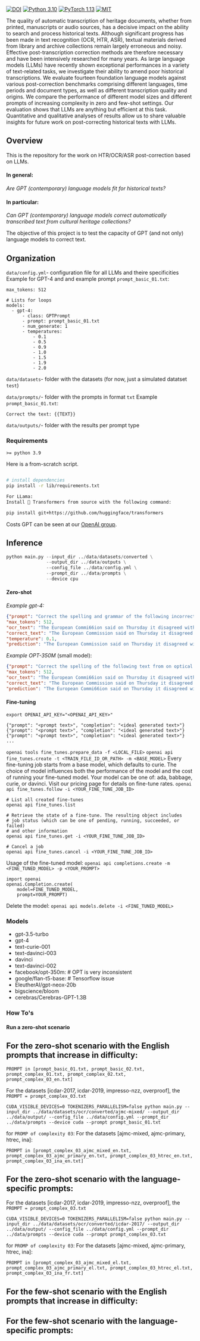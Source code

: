 [![DOI](https://zenodo.org/badge/DOI/10.5281/zenodo.8333933.svg)](https://doi.org/10.5281/zenodo.8333933)
[![Python 3.10](https://img.shields.io/badge/Python-3.10-3776AB.svg?logo=python)](https://www.python.org/) 
[![PyTorch 1.13](https://img.shields.io/badge/PyTorch-1.3-EE4C2C.svg?logo=pytorch)](https://pytorch.org/docs/1.13/) 
[![MIT](https://img.shields.io/badge/License-MIT-3DA639.svg?logo=open-source-initiative)](LICENSE)

The quality of automatic transcription of heritage documents, whether from printed, manuscripts or audio sources, has a decisive impact on the ability to search and process historical texts. Although significant progress has been made in text recognition (OCR, HTR, ASR), textual materials derived from library and archive collections remain largely erroneous and noisy. Effective post-transcription correction methods are therefore necessary and have been intensively researched for many years. As large language models (LLMs) have recently shown exceptional performances in a variety of text-related tasks, we investigate their ability to amend poor historical transcriptions. We evaluate fourteen foundation language models against various post-correction benchmarks comprising different languages, time periods and document types, as well as different transcription quality and origins. We compare the performance of different model sizes and different prompts of increasing complexity in zero and few-shot settings. Our evaluation shows that LLMs are anything but efficient at this task. Quantitative and qualitative analyses of results allow us to share valuable insights for future work on post-correcting historical texts with LLMs.

## Overview

This is the repository for the work on HTR/OCR/ASR post-correction based on LLMs.

#### In general:
_Are GPT (contemporary) language models fit for historical texts?_

#### In particular:
_Can GPT (contemporary) language models correct automatically transcribed text from cultural heritage collections?_

The objective of this project is to test the capacity of GPT (and not only) language models to correct text.

## Organization

`data/config.yml`- configuration file for all LLMs and theire specificities
Example for GPT-4 and and example prompt `prompt_basic_01.txt`:
```
max_tokens: 512

# Lists for loops
models:
  - gpt-4:
      - class: GPTPrompt
      - prompt: prompt_basic_01.txt
      - num_generate: 1
      - temperatures:
          - 0.1
          - 0.5
          - 0.9
          - 1.0
          - 1.5
          - 1.9
          - 2.0
  ```

`data/datasets`- folder with the datasets (for now, just a simulated datatset `test`)

`data/prompts/`- folder with the prompts in format `txt`
Example `prompt_basic_01.txt`:
```
Correct the text: {{TEXT}}
```

`data/outputs/`- folder with the results per prompt type

### Requirements
`>= python 3.9`

Here is a from-scratch script.
```bash

# install dependencies
pip install -r lib/requirements.txt

For LLama:
Install 🤗 Transformers from source with the following command:

pip install git+https://github.com/huggingface/transformers
```
Costs GPT can be seen at our [OpenAI group](https://platform.openai.com/account/usage).

## Inference

```python
python main.py --input_dir ../data/datasets/converted \
               --output_dir ../data/outputs \
               --config_file ../data/config.yml \
               --prompt_dir ../data/prompts \
               --device cpu
```


#### Zero-shot 

*Example gpt-4:*
```json
{"prompt": "Correct the spelling and grammar of the following incorrect text from on optical character recognition (OCR) applied to a historical document:\n\nIncorrect text: The European Commi66ion said on Thursday it disagreed with German advice to consumers to shun Brifish ss ..ff lamb until scientists determine whether mad cow disease can be transmitted to sheep.\nThe corrected text is:", 
"max_tokens": 512, 
"ocr_text": "The European Commi66ion said on Thursday it disagreed with German advice to consumers to shun Brifish ss ..ff lamb until scientists determine whether mad cow disease can be transmitted to sheep.",
"correct_text": "The European Commission said on Thursday it disagreed with German advice to consumers to shun British lamb until scientists determine whether mad cow disease can be transmitted to sheep.", 
"temperature": 0.1, 
"prediction": "The European Commission said on Thursday it disagreed with German advice to consumers to shun British lamb until scientists determine whether mad cow disease can be transmitted to sheep.", "num_generate": 0}
```
*Example OPT-350M* (small model):
```json
{"prompt": "Correct the spelling of the following text from on optical character recognition (OCR) applied to a historical document:\n\nText: The European Commi66ion said on Thursday it disagreed with German advice to consumers to shun Brifish ss ..ff lamb until scientists determine whether mad cow disease can be transmitted to sheep.\nCorrected text:", 
"max_tokens": 512, 
"ocr_text": "The European Commi66ion said on Thursday it disagreed with German advice to consumers to shun Brifish ss ..ff lamb until scientists determine whether mad cow disease can be transmitted to sheep.",
"correct_text": "The European Commission said on Thursday it disagreed with German advice to consumers to shun British lamb until scientists determine whether mad cow disease can be transmitted to sheep.", 
"prediction": "The European Commi66ion said on Thursday it disagreed with German advice to consumers to shun Brifish ss..ff lamb until scientists determine whether mad cow disease can be transmitted to sheep.\n\nThe new variant has been detected in a flock of 5 sheep in the north of England, although the exact origin of the strain is not known.\n\nAccording to the news service Reuters, officials at the National Health Service (NHS) will conduct a field test of the new variant to be able to determine its potential to spread through livestock.\n\nThere are fears that it is the most lethal type of cow virus known and is likely to be spread through the supply chain between sheep and pigs.\n\nThe new strain is the second in a series of attacks on beef animals since April. The first attack on lamb meat was in March when the strain was first detected in sheep in southern France.\n\nThe new mutation of cow virus caused a severe stomach upset in sheep in the United Kingdom and also caused stomach cancer in sheep in the north of France.</s>", "num_generate": 2}

```

#### Fine-tuning
`export OPENAI_API_KEY="<OPENAI_API_KEY>"`
```
{"prompt": "<prompt text>", "completion": "<ideal generated text>"}
{"prompt": "<prompt text>", "completion": "<ideal generated text>"}
{"prompt": "<prompt text>", "completion": "<ideal generated text>"}
...
```

`openai tools fine_tunes.prepare_data -f <LOCAL_FILE>`
`openai api fine_tunes.create -t <TRAIN_FILE_ID_OR_PATH> -m <BASE_MODEL>`
Every fine-tuning job starts from a base model, which defaults to curie. The choice of model influences both the performance of the model and the cost of running your fine-tuned model. Your model can be one of: ada, babbage, curie, or davinci. Visit our pricing page for details on fine-tune rates.
`openai api fine_tunes.follow -i <YOUR_FINE_TUNE_JOB_ID>`
```
# List all created fine-tunes
openai api fine_tunes.list

# Retrieve the state of a fine-tune. The resulting object includes
# job status (which can be one of pending, running, succeeded, or failed)
# and other information
openai api fine_tunes.get -i <YOUR_FINE_TUNE_JOB_ID>

# Cancel a job
openai api fine_tunes.cancel -i <YOUR_FINE_TUNE_JOB_ID>
```

Usage of the fine-tuned model:
`openai api completions.create -m <FINE_TUNED_MODEL> -p <YOUR_PROMPT>`
```
import openai
openai.Completion.create(
    model=FINE_TUNED_MODEL,
    prompt=YOUR_PROMPT)
```
Delete the model:
`openai api models.delete -i <FINE_TUNED_MODEL>`
  

### Models
- gpt-3.5-turbo
- gpt-4
- text-curie-001
- text-davinci-003
- davinci
- text-davinci-002
- facebook/opt-350m: # OPT is very inconsistent
- google/flan-t5-base: # Tensorflow issue
- EleutherAI/gpt-neox-20b
- bigscience/bloom
- cerebras/Cerebras-GPT-1.3B

### How To's

#### Run a zero-shot scenario

## For the zero-shot scenario with the English prompts that increase in difficulty:

```
PROMPT in [prompt_basic_01.txt, prompt_basic_02.txt, prompt_complex_01.txt, prompt_complex_02.txt, prompt_complex_03_en.txt]
```
For the datasets [icdar-2017, icdar-2019, impresso-nzz, overproof], the ``PROMPT = prompt_complex_03.txt``
```
CUDA_VISIBLE_DEVICES=0 TOKENIZERS_PARALLELISM=false python main.py --input_dir ../data/datasets/ocr/converted/ajmc-mixed/ --output_dir ../data/output/ --config_file ../data/config.yml --prompt_dir ../data/prompts --device cuda --prompt prompt_basic_01.txt
```

for ``PROMP of complexity 03``:
For the datasets [ajmc-mixed, ajmc-primary, htrec, ina]:
```
PROMPT in [prompt_complex_03_ajmc_mixed_en.txt, prompt_complex_03_ajmc_primary_en.txt, prompt_complex_03_htrec_en.txt, prompt_complex_03_ina_en.txt]
```

## For the zero-shot scenario with the language-specific prompts:
For the datasets [icdar-2017, icdar-2019, impresso-nzz, overproof], the ``PROMPT = prompt_complex_03.txt``
```
CUDA_VISIBLE_DEVICES=0 TOKENIZERS_PARALLELISM=false python main.py --input_dir ../data/datasets/ocr/converted/icdar-2017/ --output_dir ../data/output/ --config_file ../data/config.yml --prompt_dir ../data/prompts --device cuda --prompt prompt_complex_03.txt
```

for ``PROMP of complexity 03``:
For the datasets [ajmc-mixed, ajmc-primary, htrec, ina]:
```
PROMPT in [prompt_complex_03_ajmc_mixed_el.txt, prompt_complex_03_ajmc_primary_el.txt, prompt_complex_03_htrec_el.txt, prompt_complex_03_ina_fr.txt]
```

## For the few-shot scenario with the English prompts that increase in difficulty:

## For the few-shot scenario with the language-specific prompts:



